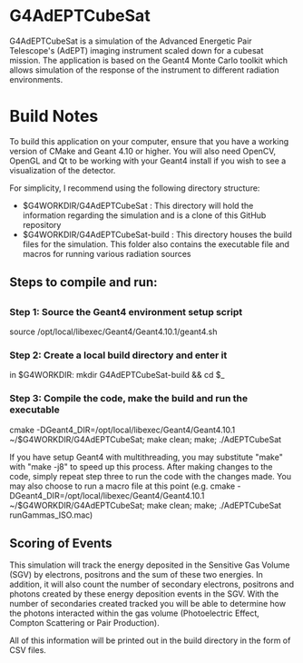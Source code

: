 # G4AdEPTCubeSat
G4AdEPTCubeSat is a simulation of the Advanced Energetic Pair Telescope's (AdEPT) imaging instrument scaled down for a cubesat mission. The application is based on the Geant4 Monte Carlo toolkit which allows simulation of the response of the instrument to different radiation environments.

# Build Notes
To build this application on your computer, ensure that you have a working version of CMake and Geant 4.10 or higher. You will also need OpenCV, OpenGL and Qt to be working with your Geant4 install if you wish to see a visualization of the detector.

For simplicity, I recommend using the following directory structure:

- $G4WORKDIR/G4AdEPTCubeSat : This directory will hold the information regarding the simulation and is a clone of this GitHub repository
- $G4WORKDIR/G4AdEPTCubeSat-build : This directory houses the build files for the simulation. This folder also contains the executable file and macros for running various radiation sources

## Steps to compile and run:
##
### Step 1: Source the Geant4 environment setup script
source /opt/local/libexec/Geant4/Geant4.10.1/geant4.sh

### Step 2: Create a local build directory and enter it
in $G4WORKDIR: mkdir G4AdEPTCubeSat-build && cd $_

### Step 3: Compile the code, make the build and run the executable
cmake -DGeant4_DIR=/opt/local/libexec/Geant4/Geant4.10.1
~/$G4WORKDIR/G4AdEPTCubeSat; make clean; make; ./AdEPTCubeSat

If you have setup Geant4 with multithreading, you may substitute "make" with "make -j8" to speed up this process.
After making changes to the code, simply repeat step three to run the code with the changes made.
You may also choose to run a macro file at this point (e.g. cmake -DGeant4_DIR=/opt/local/libexec/Geant4/Geant4.10.1
~/$G4WORKDIR/G4AdEPTCubeSat; make clean; make; ./AdEPTCubeSat runGammas_ISO.mac)

## Scoring of Events

This simulation will track the energy deposited in the Sensitive Gas Volume (SGV) by electrons, positrons and the sum of these two energies. In addition, it will also count the number of secondary electrons, positrons and photons created by these energy deposition events in the SGV. With the number of secondaries created tracked you will be able to determine how the photons interacted within the gas volume (Photoelectric Effect, Compton Scattering or Pair Production).

All of this information will be printed out in the build directory in the form of CSV files.
